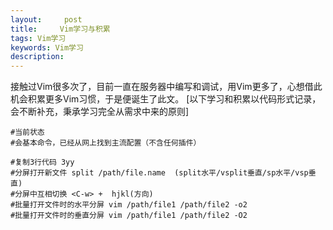 ```yaml
---
layout:     post
title:     Vim学习与积累
tags: Vim学习
keywords: Vim学习
description: 
---
```

接触过Vim很多次了，目前一直在服务器中编写和调试，用Vim更多了，心想借此机会积累更多Vim习惯，于是便诞生了此文。
[以下学习和积累以代码形式记录，会不断补充，秉承学习完全从需求中来的原则]

    #当前状态
    #会基本命令，已经从网上找到主流配置（不含任何插件）

    #复制3行代码 3yy
    #分屏打开新文件 split /path/file.name  (split水平/vsplit垂直/sp水平/vsp垂直)
    #分屏中互相切换 <C-w> +  hjkl(方向)
    #批量打开文件时的水平分屏 vim /path/file1 /path/file2 -o2
    #批量打开文件时的垂直分屏 vim /path/file1 /path/file2 -O2